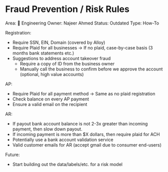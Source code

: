 # Fraud Prevention / Risk Rules

Area: 🤖 Engineering
Owner: Najeer Ahmed
Status: Outdated
Type: How-To

Registration:

- Require SSN, EIN, Domain (covered by Alloy)
- Require Plaid for all businesses → If no plaid, case-by-case basis (3 months bank statements etc.)
- Suggestions to address account takeover fraud
    - Require a copy of ID from the business owner
    - Manually call the business to confirm before we approve the account (optional, high value accounts)

AP:

- Require Plaid for all payment method → Same as no plaid registration
- Check balance on every AP payment
- Ensure a valid email on the recipient

AR:

- If payout bank account balance is not 2-3x greater than incoming payment, then slow down payout.
- If incoming payment is more than $X dollars, then require plaid for ACH
- Potentially use a bank account validation service
- Valid customer emails for AR (accept gmail due to consumer end-users)

Future:

- Start building out the data/labels/etc. for a risk model